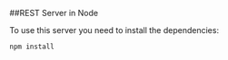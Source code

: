##REST Server in Node


To use this server you need to install the dependencies:

```
npm install
```

